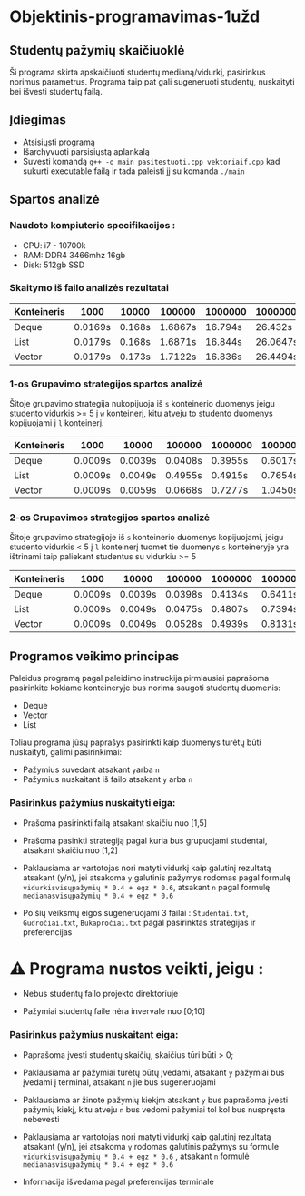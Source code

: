 # Objektinis-programavimas-1užd
## Studentų pažymių skaičiuoklė
Ši programa skirta apskaičiuoti studentų medianą/vidurkį, pasirinkus norimus parametrus. Programa taip pat gali sugeneruoti studentų, nuskaityti bei išvesti studentų failą.
## Įdiegimas
* Atsisiųsti programą
* Išarchyvuoti parsisiųstą aplankalą
* Suvesti komandą `g++ -o main pasitestuoti.cpp vektoriaif.cpp` kad sukurti executable failą ir tada paleisti jį su komanda `./main`
## Spartos analizė
### Naudoto kompiuterio specifikacijos :
* CPU: i7 - 10700k
* RAM: DDR4 3466mhz 16gb
* Disk: 512gb SSD
### Skaitymo iš failo analizės rezultatai

|Konteineris| 1000 | 10000 | 100000 | 1000000 | 10000000 |
|-----------|------|-------|--------|---------|----------|
|  Deque    |0.0169s|0.168s| 1.6867s| 16.794s | 26.432s  |
|   List    |0.0179s|0.168s| 1.6871s| 16.844s | 26.0647s |
|  Vector   |0.0179s|0.173s| 1.7122s| 16.836s | 26.4494s |

### 1-os Grupavimo strategijos spartos analizė

Šitoje grupavimo strategija nukopijuoja iš `s` konteinerio  duomenys jeigu studento vidurkis >= 5 į `w` konteinerį, kitu atveju to studento duomenys kopijuojami į `l` konteinerį.

|Konteineris| 1000 | 10000 | 100000 | 1000000 | 10000000 |
|-----------|------|-------|--------|---------|----------|
|  Deque    |0.0009s|0.0039s| 0.0408s| 0.3955s | 0.6017s  |
|   List    |0.0009s|0.0049s| 0.4955s| 0.4915s | 0.7654s |
|  Vector   |0.0009s|0.0059s|0.0668s| 0.7277s | 1.0450s |

### 2-os Grupavimos strategijos spartos analizė

Šitoje grupavimo strategijoje iš `s` konteinerio duomenys kopijuojami, jeigu studento vidurkis < 5 į `l` konteinerį tuomet tie duomenys `s` konteineryje yra ištrinami taip paliekant studentus su vidurkiu >= 5

|Konteineris| 1000 | 10000 | 100000 | 1000000 | 10000000 |
|-----------|------|-------|--------|---------|----------|
|  Deque    |0.0009s|0.0039s| 0.0398s| 0.4134s | 0.6411s  |
|   List    |0.0009s|0.0049s| 0.0475s| 0.4807s | 0.7394s |
|  Vector   |0.0009s|0.0049s|0.0528s| 0.4939s | 0.8131s |

## Programos veikimo principas

Paleidus programą pagal paleidimo instruckija pirmiausiai paprašoma pasirinkite kokiame konteineryje bus norima saugoti studentų duomenis:
* Deque
* Vector
* List

Toliau programa jūsų paprašys pasirinkti kaip duomenys turėtų būti nuskaityti, galimi pasirinkimai:
* Pažymius suvedant atsakant `y`arba `n`
* Pažymius nuskaitant iš failo atsakant `y` arba `n`

### Pasirinkus pažymius nuskaityti eiga:
* Prašoma pasirinkti failą atsakant skaičiu nuo [1,5]

* Prašoma pasinkti strategiją pagal kuria bus grupuojami studentai, atsakant skaičiu nuo [1,2]

* Paklausiama ar vartotojas nori matyti vidurkį kaip galutinį rezultatą atsakant (y/n), jei atsakoma `y` galutinis pažymys rodomas pagal formulę `vidurkisvisųpažymių * 0.4 + egz * 0.6`, atsakant `n` pagal formulę `medianasvisųpažymių * 0.4 + egz * 0.6`

* Po šių veiksmų eigos sugeneruojami 3 failai : `Studentai.txt`, `Gudročiai.txt`, `Bukapročiai.txt` pagal pasirinktas strategijas ir preferencijas

# ⚠️ Programa nustos veikti, jeigu :
* Nebus studentų failo projekto direktoriuje

* Pažymiai studentų faile nėra invervale nuo [0;10]

### Pasirinkus pažymius nuskaitant eiga:
* Paprašoma įvesti studentų skaičių, skaičius tūri būti > 0;

* Paklausiama ar pažymiai turėtų būtų įvedami, atsakant `y` pažymiai bus įvedami į terminal, atsakant `n` jie bus sugeneruojami

* Paklausiama ar žinote pažymių kiekįm atsakant `y` bus paprašoma įvesti pažymių kiekį, kitu atveju `n` bus vedomi pažymiai tol kol bus nuspręsta nebevesti

* Paklausiama ar vartotojas nori matyti vidurkį kaip galutinį rezultatą atsakant (y/n), jei atsakoma `y` rodomas galutinis pažymys su formule `vidurkisvisųpažymių * 0.4 + egz * 0.6` , atsakant `n` formulė `medianasvisųpažymių * 0.4 + egz * 0.6`
* Informacija išvedama pagal preferencijas terminale
